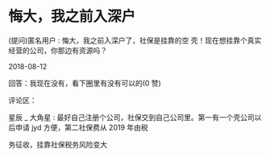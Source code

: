 # 悔大，我之前入深户

(提问)匿名用户 : 悔大，我之前入深户了，社保是挂靠的空 壳！现在想挂靠个真实经营的公司，你那边有资源吗？

2018-08-12

回答：我现在没有，看下圈里有没有可以的(0 赞)

评论区：

星辰 _ 大角星 : 最好自己注册个公司，社保交到自己公司里。第一有一个壳公司以后申请 jyd 方便，第二社保费从 2019 年由税

务征收，挂靠社保税务风险变大